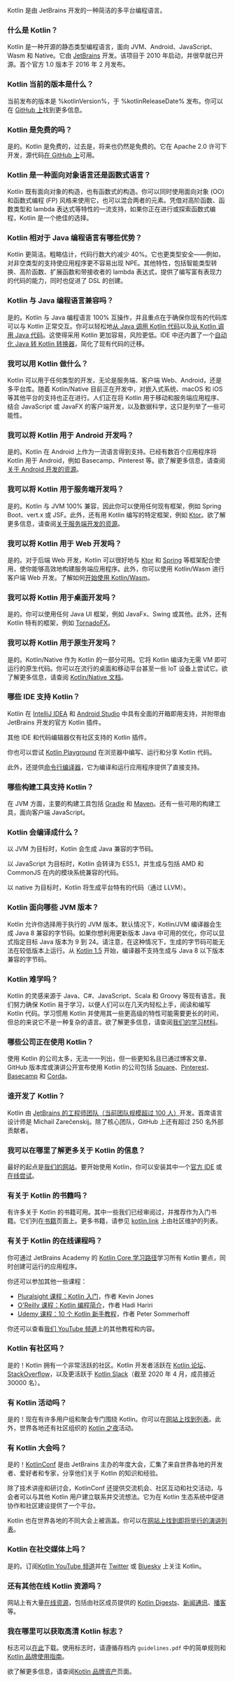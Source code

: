 [//]: # (title: 常见问题解答)

<web-summary>Kotlin 是由 JetBrains 开发的一种简洁的多平台编程语言。</web-summary>

### 什么是 Kotlin？

Kotlin 是一种开源的静态类型编程语言，面向 JVM、Android、JavaScript、Wasm 和 Native。它由 [JetBrains](https://www.jetbrains.com) 开发。该项目于 2010 年启动，并很早就已开源。首个官方 1.0 版本于 2016 年 2 月发布。

### Kotlin 当前的版本是什么？

当前发布的版本是 %kotlinVersion%，于 %kotlinReleaseDate% 发布。你可以在 [GitHub 上](https://github.com/jetbrains/kotlin)找到更多信息。

### Kotlin 是免费的吗？

是的。Kotlin 是免费的，过去是，将来也仍然是免费的。它在 Apache 2.0 许可下开发，源代码[在 GitHub 上](https://github.com/jetbrains/kotlin)可用。

### Kotlin 是一种面向对象语言还是函数式语言？

Kotlin 既有面向对象的构造，也有函数式的构造。你可以同时使用面向对象 (OO) 和函数式编程 (FP) 风格来使用它，也可以混合两者的元素。凭借对高阶函数、函数类型和 lambda 表达式等特性的一流支持，如果你正在进行或探索函数式编程，Kotlin 是一个绝佳的选择。

### Kotlin 相对于 Java 编程语言有哪些优势？

Kotlin 更简洁。粗略估计，代码行数大约减少 40%。它也更类型安全——例如，对非空类型的支持使应用程序更不容易出现 NPE。其他特性，包括智能类型转换、高阶函数、扩展函数和带接收者的 lambda 表达式，提供了编写富有表现力的代码的能力，同时也促进了 DSL 的创建。

### Kotlin 与 Java 编程语言兼容吗？

是的。Kotlin 与 Java 编程语言 100% 互操作，并且重点在于确保你现有的代码库可以与 Kotlin 正常交互。你可以轻松地[从 Java 调用 Kotlin 代码](java-to-kotlin-interop.md)以及[从 Kotlin 调用 Java 代码](java-interop.md)。这使得采用 Kotlin 更加容易，风险更低。IDE 中还内置了一个[自动化 Java 转 Kotlin 转换器](mixing-java-kotlin-intellij.md#converting-an-existing-java-file-to-kotlin-with-j2k)，简化了现有代码的迁移。

### 我可以用 Kotlin 做什么？

Kotlin 可以用于任何类型的开发，无论是服务端、客户端 Web、Android，还是多平台库。随着 Kotlin/Native 目前正在开发中，对嵌入式系统、macOS 和 iOS 等其他平台的支持也正在进行。人们正在将 Kotlin 用于移动和服务端应用程序、结合 JavaScript 或 JavaFX 的客户端开发，以及数据科学，这只是列举了一些可能性。

### 我可以将 Kotlin 用于 Android 开发吗？

是的。Kotlin 在 Android 上作为一流语言得到支持。已经有数百个应用程序将 Kotlin 用于 Android，例如 Basecamp、Pinterest 等。欲了解更多信息，请查阅[关于 Android 开发的资源](android-overview.md)。

### 我可以将 Kotlin 用于服务端开发吗？

是的。Kotlin 与 JVM 100% 兼容，因此你可以使用任何现有框架，例如 Spring Boot、vert.x 或 JSF。此外，还有用 Kotlin 编写的特定框架，例如 [Ktor](https://github.com/kotlin/ktor)。欲了解更多信息，请查阅[关于服务端开发的资源](server-overview.md)。

### 我可以将 Kotlin 用于 Web 开发吗？

是的。对于后端 Web 开发，Kotlin 可以很好地与 [Ktor](https://ktor.io/) 和 [Spring](https://spring.io/) 等框架配合使用，使你能够高效地构建服务端应用程序。此外，你可以使用 Kotlin/Wasm 进行客户端 Web 开发。了解如何[开始使用 Kotlin/Wasm](wasm-get-started.md)。

### 我可以将 Kotlin 用于桌面开发吗？

是的。你可以使用任何 Java UI 框架，例如 JavaFx、Swing 或其他。此外，还有 Kotlin 特有的框架，例如 [TornadoFX](https://github.com/edvin/tornadofx)。

### 我可以将 Kotlin 用于原生开发吗？

是的。Kotlin/Native 作为 Kotlin 的一部分可用。它将 Kotlin 编译为无需 VM 即可运行的原生代码。你可以在流行的桌面和移动平台甚至一些 IoT 设备上尝试它。欲了解更多信息，请查阅 [Kotlin/Native 文档](native-overview.md)。

### 哪些 IDE 支持 Kotlin？

Kotlin 在 [IntelliJ IDEA](https://www.jetbrains.com/idea/download/) 和 [Android Studio](https://developer.android.com/kotlin/get-started) 中具有全面的开箱即用支持，并附带由 JetBrains 开发的官方 Kotlin 插件。

其他 IDE 和代码编辑器仅有社区支持的 Kotlin 插件。

你也可以尝试 [Kotlin Playground](https://play.kotlinlang.org) 在浏览器中编写、运行和分享 Kotlin 代码。

此外，还提供[命令行编译器](command-line.md)，它为编译和运行应用程序提供了直接支持。

### 哪些构建工具支持 Kotlin？

在 JVM 方面，主要的构建工具包括 [Gradle](gradle.md) 和 [Maven](maven.md)。还有一些可用的构建工具，面向客户端 JavaScript。

### Kotlin 会编译成什么？

以 JVM 为目标时，Kotlin 会生成 Java 兼容的字节码。

以 JavaScript 为目标时，Kotlin 会转译为 ES5.1，并生成与包括 AMD 和 CommonJS 在内的模块系统兼容的代码。

以 native 为目标时，Kotlin 将生成平台特有的代码（通过 LLVM）。

### Kotlin 面向哪些 JVM 版本？

Kotlin 允许你选择用于执行的 JVM 版本。默认情况下，Kotlin/JVM 编译器会生成 Java 8 兼容的字节码。如果你想利用更新版本 Java 中可用的优化，你可以显式指定目标 Java 版本为 9 到 24。请注意，在这种情况下，生成的字节码可能无法在较低版本上运行。从 [Kotlin 1.5](whatsnew15.md#new-default-jvm-target-1-8) 开始，编译器不支持生成与 Java 8 以下版本兼容的字节码。

### Kotlin 难学吗？

Kotlin 的灵感来源于 Java、C#、JavaScript、Scala 和 Groovy 等现有语言。我们努力确保 Kotlin 易于学习，以便人们可以在几天内轻松上手，阅读和编写 Kotlin 代码。学习惯用 Kotlin 并使用其一些更高级的特性可能需要更长的时间，但总的来说它不是一种复杂的语言。欲了解更多信息，请查阅[我们的学习材料](learning-materials-overview.md)。

### 哪些公司正在使用 Kotlin？

使用 Kotlin 的公司太多，无法一一列出，但一些更知名且已通过博客文章、GitHub 版本库或演讲公开宣布使用 Kotlin 的公司包括 [Square](https://medium.com/square-corner-blog/square-open-source-loves-kotlin-c57c21710a17)、[Pinterest](https://www.youtube.com/watch?v=mDpnc45WwlI)、[Basecamp](https://signalvnoise.com/svn3/using-kotlin-to-make-android-apis-fun-again/) 和 [Corda](https://corda.net/blog/kotlin/)。

### 谁开发了 Kotlin？

Kotlin 由 [JetBrains 的工程师团队（当前团队规模超过 100 人）](https://www.jetbrains.com/)开发。首席语言设计师是 Michail Zarečenskij。除了核心团队，GitHub 上还有超过 250 名外部贡献者。

### 我可以在哪里了解更多关于 Kotlin 的信息？

最好的起点是[我们的网站](https://kotlinlang.org)。要开始使用 Kotlin，你可以安装其中一个[官方 IDE](kotlin-ide.md) 或[在线尝试](https://play.kotlinlang.org)。

### 有关于 Kotlin 的书籍吗？

有许多关于 Kotlin 的书籍可用。其中一些我们已经审阅过，并推荐作为入门书籍。它们列在[书籍](books.md)页面上。更多书籍，请参见 [kotlin.link](https://kotlin.link/) 上由社区维护的列表。

### 有关于 Kotlin 的在线课程吗？

你可通过 JetBrains Academy 的 [Kotlin Core 学习路径](https://hyperskill.org/tracks?category=4&utm_source=jbkotlin_hs&utm_medium=referral&utm_campaign=kotlinlang-docs&utm_content=button_1&utm_term=22.03.23)学习所有 Kotlin 要点，同时创建可运行的应用程序。

你还可以参加其他一些课程：
*   [Pluralsight 课程：Kotlin 入门](https://www.pluralsight.com/courses/kotlin-getting-started)，作者 Kevin Jones
*   [O'Reilly 课程：Kotlin 编程简介](https://www.oreilly.com/library/view/introduction-to-kotlin/9781491964125/)，作者 Hadi Hariri
*   [Udemy 课程：10 个 Kotlin 新手教程](https://petersommerhoff.com/dev/kotlin/kotlin-beginner-tutorial/)，作者 Peter Sommerhoff

你还可以查看[我们 YouTube 频道](https://www.youtube.com/c/Kotlin)上的其他教程和内容。

### Kotlin 有社区吗？

是的！Kotlin 拥有一个非常活跃的社区。Kotlin 开发者活跃在 [Kotlin 论坛](https://discuss.kotlinlang.org)、[StackOverflow](https://stackoverflow.com/questions/tagged/kotlin)，以及更活跃于 [Kotlin Slack](https://slack.kotlinlang.org)（截至 2020 年 4 月，成员接近 30000 名）。

### 有 Kotlin 活动吗？

是的！现在有许多用户组和聚会专门围绕 Kotlin。你可以在[网站上找到列表](https://kotlinlang.org/user-groups/user-group-list.html)。此外，世界各地还有社区组织的 [Kotlin 之夜](https://kotlinlang.org/community/events.html)活动。

### 有 Kotlin 大会吗？

是的！[KotlinConf](https://kotlinconf.com/) 是由 JetBrains 主办的年度大会，汇集了来自世界各地的开发者、爱好者和专家，分享他们关于 Kotlin 的知识和经验。

除了技术讲座和研讨会，KotlinConf 还提供交流机会、社区互动和社交活动，与会者可以与其他 Kotlin 用户建立联系并交流想法。它为在 Kotlin 生态系统中促进协作和社区建设提供了一个平台。

Kotlin 也在世界各地的不同大会上被涵盖。你可以在[网站上找到即将举行的演讲列表](https://kotlinlang.org/community/talks.html?time=upcoming)。

### Kotlin 在社交媒体上吗？

是的。订阅[Kotlin YouTube 频道](https://www.youtube.com/c/Kotlin)并在 [Twitter](https://twitter.com/kotlin) 或 [Bluesky](https://bsky.app/profile/kotlinlang.org) 上关注 Kotlin。

### 还有其他在线 Kotlin 资源吗？

网站上有大量[在线资源](https://kotlinlang.org/community/)，包括由社区成员提供的 [Kotlin Digests](https://kotlin.link)、[新闻通讯](http://kotlinweekly.net)、[播客](https://talkingkotlin.com)等。

### 我在哪里可以获取高清 Kotlin 标志？

标志可以[在此](https://resources.jetbrains.com/storage/products/kotlin/docs/kotlin_logos.zip)下载。使用标志时，请遵循存档内 `guidelines.pdf` 中的简单规则和 [Kotlin 品牌使用指南](https://kotlinfoundation.org/guidelines/)。

欲了解更多信息，请查阅[Kotlin 品牌资产](kotlin-brand-assets.md)页面。